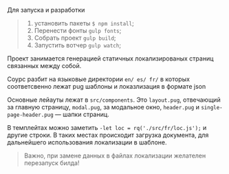 Для запуска и разработки

> 1. установить пакеты `$ npm install`;
> 2. Перенести фонты `gulp fonts`;
> 3. Собрать проект `gulp build`;
> 4. Запустить вотчер `gulp watch`;

Проект занимается генерацией статичных локализированых страниц связанных между собой.

Соурс разбит на языковые директории `en/ es/ fr/` в которых соответсвенно лежат pug шаблоны и локазлизация в формате json

Основные лейауты лежат в `src/components`. Это `layout.pug`, отвечающий за главную страницу, `modal.pug`, за модальное окно,
`header.pug` и `single-page-header.pug` — шапки страниц.

В темплейтах можно заметить `-let loc = rq('./src/fr/loc.js');` и другие строки. В таких местах происходит
загрузка документа, для дальнейшего использования локализации в шаблоне.

> Важно, при замене данных в файлах локализации желателен перезапуск билда!
